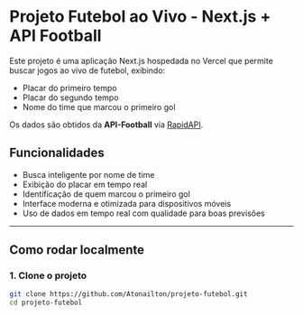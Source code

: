 # Projeto Futebol ao Vivo - Next.js + API Football

Este projeto é uma aplicação Next.js hospedada no Vercel que permite buscar jogos ao vivo de futebol, exibindo:

- Placar do primeiro tempo
- Placar do segundo tempo
- Nome do time que marcou o primeiro gol

Os dados são obtidos da **API-Football** via [RapidAPI](https://rapidapi.com/api-sports/api/api-football/).

## Funcionalidades

- Busca inteligente por nome de time
- Exibição do placar em tempo real
- Identificação de quem marcou o primeiro gol
- Interface moderna e otimizada para dispositivos móveis
- Uso de dados em tempo real com qualidade para boas previsões

---

## Como rodar localmente

### 1. Clone o projeto

```bash
git clone https://github.com/Atonailton/projeto-futebol.git
cd projeto-futebol
